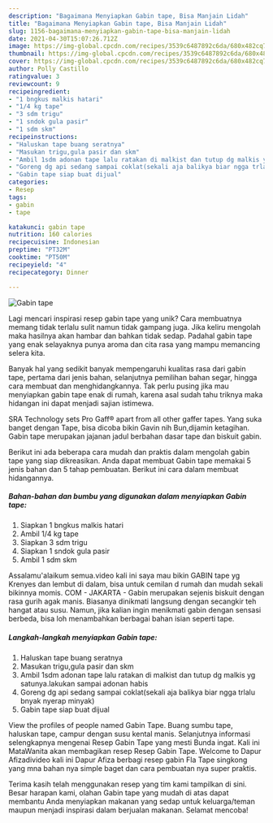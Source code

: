 ```yaml
---
description: "Bagaimana Menyiapkan Gabin tape, Bisa Manjain Lidah"
title: "Bagaimana Menyiapkan Gabin tape, Bisa Manjain Lidah"
slug: 1156-bagaimana-menyiapkan-gabin-tape-bisa-manjain-lidah
date: 2021-04-30T15:07:26.712Z
image: https://img-global.cpcdn.com/recipes/3539c6487892c6da/680x482cq70/gabin-tape-foto-resep-utama.jpg
thumbnail: https://img-global.cpcdn.com/recipes/3539c6487892c6da/680x482cq70/gabin-tape-foto-resep-utama.jpg
cover: https://img-global.cpcdn.com/recipes/3539c6487892c6da/680x482cq70/gabin-tape-foto-resep-utama.jpg
author: Polly Castillo
ratingvalue: 3
reviewcount: 9
recipeingredient:
- "1 bngkus malkis hatari"
- "1/4 kg tape"
- "3 sdm trigu"
- "1 sndok gula pasir"
- "1 sdm skm"
recipeinstructions:
- "Haluskan tape buang seratnya"
- "Masukan trigu,gula pasir dan skm"
- "Ambil 1sdm adonan tape lalu ratakan di malkist dan tutup dg malkis yg satunya.lakukan sampai adonan habis"
- "Goreng dg api sedang sampai coklat(sekali aja balikya biar ngga trlalu bnyak nyerap minyak)"
- "Gabin tape siap buat dijual"
categories:
- Resep
tags:
- gabin
- tape

katakunci: gabin tape 
nutrition: 160 calories
recipecuisine: Indonesian
preptime: "PT32M"
cooktime: "PT50M"
recipeyield: "4"
recipecategory: Dinner

---
```



![Gabin tape](https://img-global.cpcdn.com/recipes/3539c6487892c6da/680x482cq70/gabin-tape-foto-resep-utama.jpg)

Lagi mencari inspirasi resep gabin tape yang unik? Cara membuatnya memang tidak terlalu sulit namun tidak gampang juga. Jika keliru mengolah maka hasilnya akan hambar dan bahkan tidak sedap. Padahal gabin tape yang enak selayaknya punya aroma dan cita rasa yang mampu memancing selera kita.

Banyak hal yang sedikit banyak mempengaruhi kualitas rasa dari gabin tape, pertama dari jenis bahan, selanjutnya pemilihan bahan segar, hingga cara membuat dan menghidangkannya. Tak perlu pusing jika mau menyiapkan gabin tape enak di rumah, karena asal sudah tahu triknya maka hidangan ini dapat menjadi sajian istimewa.

SRA Technology sets Pro Gaff® apart from all other gaffer tapes. Yang suka banget dengan Tape, bisa dicoba bikin Gavin nih Bun,dijamin ketagihan. Gabin tape merupakan jajanan jadul berbahan dasar tape dan biskuit gabin.


Berikut ini ada beberapa cara mudah dan praktis dalam mengolah gabin tape yang siap dikreasikan. Anda dapat membuat Gabin tape memakai 5 jenis bahan dan 5 tahap pembuatan. Berikut ini cara dalam membuat hidangannya.

<!--inarticleads1-->

##### Bahan-bahan dan bumbu yang digunakan dalam menyiapkan Gabin tape:

1. Siapkan 1 bngkus malkis hatari
1. Ambil 1/4 kg tape
1. Siapkan 3 sdm trigu
1. Siapkan 1 sndok gula pasir
1. Ambil 1 sdm skm


Assalamu&#39;alaikum semua.video kali ini saya mau bikin GABIN tape yg Krenyes dan lembut di dalam, bisa untuk cemilan d rumah dan mudah sekali bikinnya momis. COM - JAKARTA - Gabin merupakan sejenis biskuit dengan rasa gurih agak manis. Biasanya dinikmati langsung dengan secangkir teh hangat atau susu. Namun, jika kalian ingin menikmati gabin dengan sensasi berbeda, bisa loh menambahkan berbagai bahan isian seperti tape. 

<!--inarticleads2-->

##### Langkah-langkah menyiapkan Gabin tape:

1. Haluskan tape buang seratnya
1. Masukan trigu,gula pasir dan skm
1. Ambil 1sdm adonan tape lalu ratakan di malkist dan tutup dg malkis yg satunya.lakukan sampai adonan habis
1. Goreng dg api sedang sampai coklat(sekali aja balikya biar ngga trlalu bnyak nyerap minyak)
1. Gabin tape siap buat dijual


View the profiles of people named Gabin Tape. Buang sumbu tape, haluskan tape, campur dengan susu kental manis. Selanjutnya informasi selengkapnya mengenai Resep Gabin Tape yang mesti Bunda ingat. Kali ini MataWanita akan membagikan resep Resep Gabin Tape. Welcome to Dapur Afizadivideo kali ini Dapur Afiza berbagi resep gabin Fla Tape singkong yang mna bahan nya simple baget dan cara pembuatan nya super praktis. 

Terima kasih telah menggunakan resep yang tim kami tampilkan di sini. Besar harapan kami, olahan Gabin tape yang mudah di atas dapat membantu Anda menyiapkan makanan yang sedap untuk keluarga/teman maupun menjadi inspirasi dalam berjualan makanan. Selamat mencoba!
